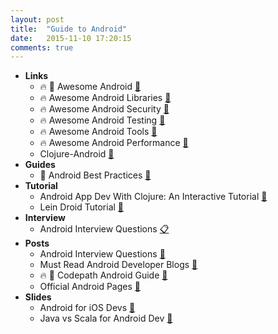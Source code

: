 ```yaml
---
layout: post
title:  "Guide to Android"
date:   2015-11-10 17:20:15
comments: true
---
```


- **Links**
    - :fire: :raised_hands: Awesome Android [:link:](https://github.com/snowdream/awesome-android)
    - :fire: Awesome Android Libraries [:link:](https://github.com/wasabeef/awesome-android-libraries)
    - :fire: Awesome Android Security [:link:](https://github.com/ashishb/android-security-awesome)
    - :fire: Awesome Android Testing [:link:](https://github.com/hotchemi/awesome-android-testing)
    - :fire: Awesome Android Tools [:link:](https://github.com/wasabeef/awesome-android-tools)
    - :fire: Awesome Android Performance [:link:](https://github.com/Juude/awesome-android-performance)
    - Clojure-Android [:link:](http://clojure-android.info/)
- **Guides**
    - :raised_hands: Android Best Practices [:link:](https://github.com/futurice/android-best-practices)
- **Tutorial**
    - Android App Dev With Clojure: An Interactive Tutorial [:link:](https://github.com/alexander-yakushev/events/blob/master/tutorial.md)
    - Lein Droid Tutorial [:link:](https://github.com/clojure-android/lein-droid/wiki/Tutorial)
- **Interview**
    - Android Interview Questions [:clipboard:](https://github.com/derekargueta/Android-Interview-Questions)
- **Posts**
    - Android Interview Questions [:link:](http://www.javacodegeeks.com/2011/08/android-interview-questions-answers.html)
    - Must Read Android Developer Blogs [:link:](https://www.quora.com/What-are-must-read-Android-developer-blogs)
    - :fire: :raised_hands: Codepath Android Guide [:link:](https://github.com/codepath/android_guides)
    - Official Android Pages [:link:](http://developer.android.com/training/index.html)
- **Slides**
    - Android for iOS Devs [:floppy_disk:](https://speakerdeck.com/sdougherty/tales-from-the-darkside-android-development-for-ios-developers)
    - Java vs Scala for Android Dev [:floppy_disk:](https://speakerdeck.com/raulraja/painless-android-development-with-scala)
